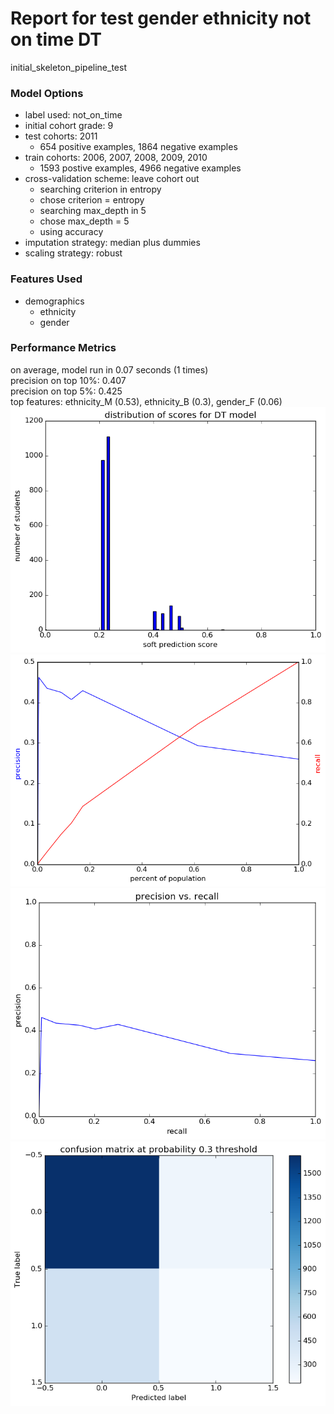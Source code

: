 # Report for test gender ethnicity not on time DT
initial_skeleton_pipeline_test

### Model Options
* label used: not_on_time
* initial cohort grade: 9
* test cohorts: 2011
	 * 654 positive examples, 1864 negative examples
* train cohorts: 2006, 2007, 2008, 2009, 2010
	 * 1593 postive examples, 4966 negative examples
* cross-validation scheme: leave cohort out
	 * searching criterion in entropy
	 * chose criterion = entropy
	 * searching max_depth in 5
	 * chose max_depth = 5
	 * using accuracy
* imputation strategy: median plus dummies
* scaling strategy: robust

### Features Used
* demographics
	 * ethnicity
	 * gender

### Performance Metrics
on average, model run in 0.07 seconds (1 times) <br/>precision on top 10%: 0.407 <br/>precision on top 5%: 0.425 <br/>top features: ethnicity_M (0.53), ethnicity_B (0.3), gender_F (0.06)
![test_gender_ethnicity_not_on_time_DT_score_dist.png](test_gender_ethnicity_not_on_time_DT_score_dist.png)
![test_gender_ethnicity_not_on_time_DT_precision_recall_at_k.png](test_gender_ethnicity_not_on_time_DT_precision_recall_at_k.png)
![test_gender_ethnicity_not_on_time_DT_pr_vs_threshold.png](test_gender_ethnicity_not_on_time_DT_pr_vs_threshold.png)
![test_gender_ethnicity_not_on_time_DT_confusion_mat_0.3.png](test_gender_ethnicity_not_on_time_DT_confusion_mat_0.3.png)
